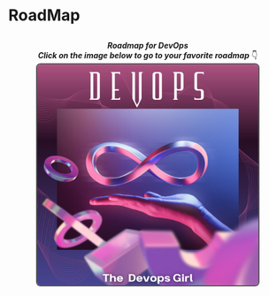 # RoadMap


<div style="display: flex; justify-content: center; align-items: center;">

  <div style="margin: 10px; text-align: center;">
 <strong><em>Roadmap for DevOps</em></strong>
  <br />
  <strong><em>Click on the image below to go to your favorite roadmap</em></strong> 👇
  <br />
    <a href="Devops/DevopsRoadmap.md">
      <img src="Devops/Devops.png?raw=true" alt="2022" style="border: 2px solid #555; border-radius: 8px; width: 100%; max-width: 400px;" />
    </a>
    <br />
    
  </div>
<!-- 
  <div style="margin: 10px; text-align: center;">
    <a href="2023.md">
      <img src="2023.png?raw=true" alt="2023" style="border: 2px solid #555; border-radius: 8px; width: 100%; max-width: 400px;" />
    </a>
    <br />
    <em>Year 2023 - Continues... Some help from my friends</em>
  </div>

  <!-- <div style="margin: 10px; text-align: center;">
    <a href="2024.md">
      <img src="2024.png?raw=true" alt="2024" style="border: 2px solid #555; border-radius: 8px; width: 100%; max-width: 400px;" />
    </a>
    <br />
    <em>Year 2024 - Community Edition: 90 Sessions</em>
  </div> --> 
</div>
